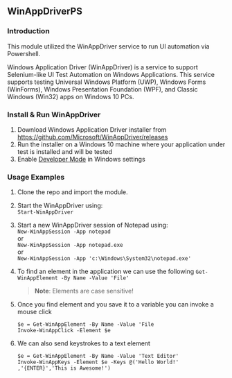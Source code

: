 ## WinAppDriverPS

### Introduction

This module utilized the WinAppDriver service to run UI automation via Powershell.

Windows Application Driver (WinAppDriver) is a service to support Selenium-like UI Test Automation on Windows Applications. This service supports testing Universal Windows Platform (UWP), Windows Forms (WinForms), Windows Presentation Foundation (WPF), and Classic Windows (Win32) apps on Windows 10 PCs.


### Install & Run WinAppDriver
1. Download Windows Application Driver installer from <https://github.com/Microsoft/WinAppDriver/releases>
2. Run the installer on a Windows 10 machine where your application under test is installed and will be tested
3. Enable [Developer Mode](https://docs.microsoft.com/en-us/windows/uwp/get-started/enable-your-device-for-development) in Windows settings

### Usage Examples

1. Clone the repo and import the module.
2. Start the WinAppDriver using:  
`Start-WinAppDriver`
3. Start a new WinAppDriver session of Notepad using:  
  `New-WinAppSession -App notepad `  
  or  
  `New-WinAppSession -App notepad.exe`  
  or   
  `New-WinAppSession -App 'c:\Windows\System32\notepad.exe'`  

4. To find an element in the application we can use the following
    `Get-WinAppElement -By Name -Value 'File'`
    > **Note**: Elements are case sensitive!
5. Once you find element and you save it to a variable you can invoke a mouse click 
   ```
   $e = Get-WinAppElement -By Name -Value 'File
   Invoke-WinAppClick -Element $e
   ```
6. We can also send keystrokes to a text element 
   ```
   $e = Get-WinAppElement -By Name -Value 'Text Editor'
   Invoke-WinAppKeys -Element $e -Keys @('Hello World!' ,'{ENTER}','This is Awesome!')
   ```


